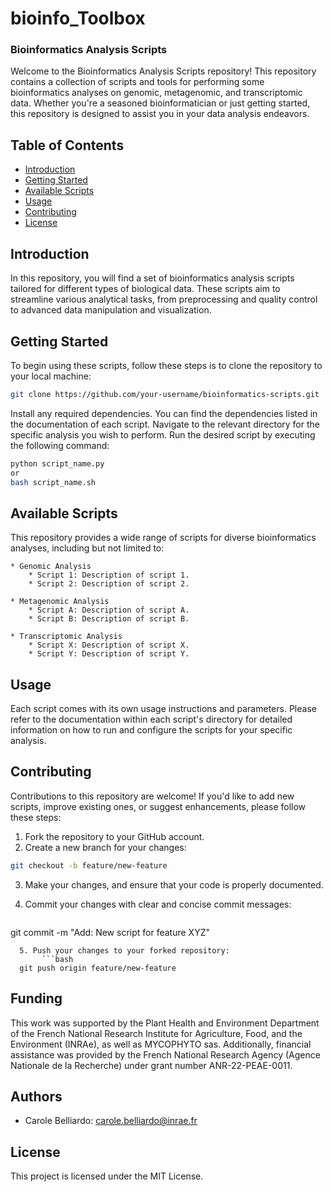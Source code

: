 # bioinfo_Toolbox
### Bioinformatics Analysis Scripts

Welcome to the Bioinformatics Analysis Scripts repository! This repository contains a collection of scripts and tools for performing some bioinformatics analyses on genomic, metagenomic, and transcriptomic data. Whether you're a seasoned bioinformatician or just getting started, this repository is designed to assist you in your data analysis endeavors.

## Table of Contents

- [Introduction](#introduction)
- [Getting Started](#getting-started)
- [Available Scripts](#available-scripts)
- [Usage](#usage)
- [Contributing](#contributing)
- [License](#license)

## Introduction
In this repository, you will find a set of bioinformatics analysis scripts tailored for different types of biological data. These scripts aim to streamline various analytical tasks, from preprocessing and quality control to advanced data manipulation and visualization.

## Getting Started

To begin using these scripts, follow these steps is to clone the repository to your local machine:

   ```bash
   git clone https://github.com/your-username/bioinformatics-scripts.git
   ```

Install any required dependencies. You can find the dependencies listed in the documentation of each script.
Navigate to the relevant directory for the specific analysis you wish to perform.
Run the desired script by executing the following command:
   ```bash
   python script_name.py
or
   bash script_name.sh
   ```

## Available Scripts
This repository provides a wide range of scripts for diverse bioinformatics analyses, including but not limited to:

    * Genomic Analysis
        * Script 1: Description of script 1.
        * Script 2: Description of script 2.

    * Metagenomic Analysis
        * Script A: Description of script A.
        * Script B: Description of script B.

    * Transcriptomic Analysis
        * Script X: Description of script X.
        * Script Y: Description of script Y.
  
## Usage
Each script comes with its own usage instructions and parameters. Please refer to the documentation within each script's directory for detailed information on how to run and configure the scripts for your specific analysis.

## Contributing

Contributions to this repository are welcome! If you'd like to add new scripts, improve existing ones, or suggest enhancements, please follow these steps:
  1. Fork the repository to your GitHub account.
  2. Create a new branch for your changes:

   ```bash
git checkout -b feature/new-feature
   ```
  3. Make your changes, and ensure that your code is properly documented.

  4. Commit your changes with clear and concise commit messages:
     ```bash
git commit -m "Add: New script for feature XYZ"   
```
  5. Push your changes to your forked repository: 
       ```bash
  git push origin feature/new-feature
  ```

## Funding
This work was supported by the Plant Health and Environment Department of the French National Research Institute for Agriculture, Food, and the Environment (INRAe), as well as MYCOPHYTO sas. Additionally, financial assistance was provided by the French National Research Agency (Agence Nationale de la Recherche) under grant number ANR-22-PEAE-0011.


## Authors 
* Carole Belliardo: carole.belliardo@inrae.fr


## License 
This project is licensed under the MIT License. 
